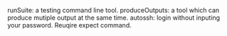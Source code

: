 runSuite: a testing command line tool.
produceOutputs: a tool which can produce mutiple output at the same time.
autossh: login without inputing your password. Reuqire expect command.
